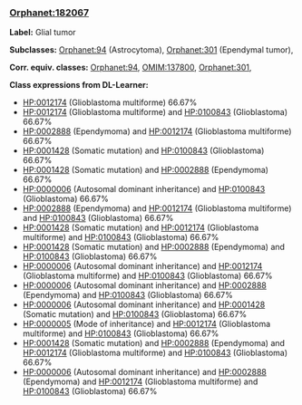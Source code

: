 
### [Orphanet:182067](http://www.orpha.net/ORDO/Orphanet_182067)
**Label:** Glial tumor

**Subclasses:** [Orphanet:94](http://www.orpha.net/ORDO/Orphanet_94) (Astrocytoma), [Orphanet:301](http://www.orpha.net/ORDO/Orphanet_301) (Ependymal tumor), 

**Corr. equiv. classes:** [Orphanet:94](http://www.orpha.net/ORDO/Orphanet_94), [OMIM:137800](http://purl.obolibrary.org/obo/OMIM_137800), [Orphanet:301](http://www.orpha.net/ORDO/Orphanet_301), 

**Class expressions from DL-Learner:**

- [HP:0012174](http://purl.obolibrary.org/obo/HP_0012174) (Glioblastoma multiforme) 66.67%
- [HP:0012174](http://purl.obolibrary.org/obo/HP_0012174) (Glioblastoma multiforme) and [HP:0100843](http://purl.obolibrary.org/obo/HP_0100843) (Glioblastoma) 66.67%
- [HP:0002888](http://purl.obolibrary.org/obo/HP_0002888) (Ependymoma) and [HP:0012174](http://purl.obolibrary.org/obo/HP_0012174) (Glioblastoma multiforme) 66.67%
- [HP:0001428](http://purl.obolibrary.org/obo/HP_0001428) (Somatic mutation) and [HP:0100843](http://purl.obolibrary.org/obo/HP_0100843) (Glioblastoma) 66.67%
- [HP:0001428](http://purl.obolibrary.org/obo/HP_0001428) (Somatic mutation) and [HP:0002888](http://purl.obolibrary.org/obo/HP_0002888) (Ependymoma) 66.67%
- [HP:0000006](http://purl.obolibrary.org/obo/HP_0000006) (Autosomal dominant inheritance) and [HP:0100843](http://purl.obolibrary.org/obo/HP_0100843) (Glioblastoma) 66.67%
- [HP:0002888](http://purl.obolibrary.org/obo/HP_0002888) (Ependymoma) and [HP:0012174](http://purl.obolibrary.org/obo/HP_0012174) (Glioblastoma multiforme) and [HP:0100843](http://purl.obolibrary.org/obo/HP_0100843) (Glioblastoma) 66.67%
- [HP:0001428](http://purl.obolibrary.org/obo/HP_0001428) (Somatic mutation) and [HP:0012174](http://purl.obolibrary.org/obo/HP_0012174) (Glioblastoma multiforme) and [HP:0100843](http://purl.obolibrary.org/obo/HP_0100843) (Glioblastoma) 66.67%
- [HP:0001428](http://purl.obolibrary.org/obo/HP_0001428) (Somatic mutation) and [HP:0002888](http://purl.obolibrary.org/obo/HP_0002888) (Ependymoma) and [HP:0100843](http://purl.obolibrary.org/obo/HP_0100843) (Glioblastoma) 66.67%
- [HP:0000006](http://purl.obolibrary.org/obo/HP_0000006) (Autosomal dominant inheritance) and [HP:0012174](http://purl.obolibrary.org/obo/HP_0012174) (Glioblastoma multiforme) and [HP:0100843](http://purl.obolibrary.org/obo/HP_0100843) (Glioblastoma) 66.67%
- [HP:0000006](http://purl.obolibrary.org/obo/HP_0000006) (Autosomal dominant inheritance) and [HP:0002888](http://purl.obolibrary.org/obo/HP_0002888) (Ependymoma) and [HP:0100843](http://purl.obolibrary.org/obo/HP_0100843) (Glioblastoma) 66.67%
- [HP:0000006](http://purl.obolibrary.org/obo/HP_0000006) (Autosomal dominant inheritance) and [HP:0001428](http://purl.obolibrary.org/obo/HP_0001428) (Somatic mutation) and [HP:0100843](http://purl.obolibrary.org/obo/HP_0100843) (Glioblastoma) 66.67%
- [HP:0000005](http://purl.obolibrary.org/obo/HP_0000005) (Mode of inheritance) and [HP:0012174](http://purl.obolibrary.org/obo/HP_0012174) (Glioblastoma multiforme) and [HP:0100843](http://purl.obolibrary.org/obo/HP_0100843) (Glioblastoma) 66.67%
- [HP:0001428](http://purl.obolibrary.org/obo/HP_0001428) (Somatic mutation) and [HP:0002888](http://purl.obolibrary.org/obo/HP_0002888) (Ependymoma) and [HP:0012174](http://purl.obolibrary.org/obo/HP_0012174) (Glioblastoma multiforme) and [HP:0100843](http://purl.obolibrary.org/obo/HP_0100843) (Glioblastoma) 66.67%
- [HP:0000006](http://purl.obolibrary.org/obo/HP_0000006) (Autosomal dominant inheritance) and [HP:0002888](http://purl.obolibrary.org/obo/HP_0002888) (Ependymoma) and [HP:0012174](http://purl.obolibrary.org/obo/HP_0012174) (Glioblastoma multiforme) and [HP:0100843](http://purl.obolibrary.org/obo/HP_0100843) (Glioblastoma) 66.67%


